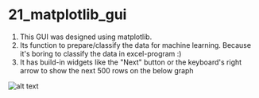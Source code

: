 # 21_matplotlib_gui

1. This GUI was designed using matplotlib.
2. Its function to prepare/classify the data for machine learning. Because it's boring to classify the data in excel-program :)
3. It has build-in widgets like the "Next" button or the keyboard's right arrow to show the next 500 rows on the below graph

![alt text](https://i.imgur.com/JLzDtYP.png)
